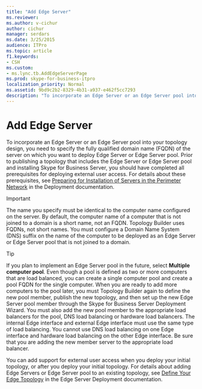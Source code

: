 ```yaml
---
title: "Add Edge Server"
ms.reviewer: 
ms.author: v-cichur
author: cichur
manager: serdars
ms.date: 3/25/2015
audience: ITPro
ms.topic: article
f1.keywords:
- CSH
ms.custom:
- ms.lync.tb.AddEdgeServerPage
ms.prod: skype-for-business-itpro
localization_priority: Normal
ms.assetid: 9bd9c2b2-8329-4b31-a937-e462f5cc7293
description: "To incorporate an Edge Server or an Edge Server pool into your topology design, you need to specify the fully qualified domain name (FQDN) of the server on which you want to deploy Edge Server or Edge Server pool. Prior to publishing a topology that includes the Edge Server or Edge Server pool and installing Skype for Business Server, you should have completed all prerequisites for deploying external user access. For details about these prerequisites, see Preparing for Installation of Servers in the Perimeter Network in the Deployment documentation."
---
```


# Add Edge Server

To incorporate an Edge Server or an Edge Server pool into your topology design, you need to specify the fully qualified domain name (FQDN) of the server on which you want to deploy Edge Server or Edge Server pool. Prior to publishing a topology that includes the Edge Server or Edge Server pool and installing Skype for Business Server, you should have completed all prerequisites for deploying external user access. For details about these prerequisites, see [Preparing for Installation of Servers in the Perimeter Network](/previous-versions/office/lync-server-2013/lync-server-2013-preparing-for-installation-of-servers-in-the-perimeter-network) in the Deployment documentation.

> [!IMPORTANT]
> The name you specify must be identical to the computer name configured on the server. By default, the computer name of a computer that is not joined to a domain is a short name, not an FQDN. Topology Builder uses FQDNs, not short names. You must configure a Domain Name System (DNS) suffix on the name of the computer to be deployed as an Edge Server or Edge Server pool that is not joined to a domain.

> [!TIP]
> If you plan to implement an Edge Server pool in the future, select **Multiple computer pool**. Even though a pool is defined as two or more computers that are load balanced, you can create a single computer pool and create a pool FQDN for the single computer. When you are ready to add more computers to the pool later, you must Topology Builder again to define the new pool member, publish the new topology, and then set up the new Edge Server pool member through the Skype for Business Server Deployment Wizard. You must also add the new pool member to the appropriate load balancers for the pool, DNS load balancing or hardware load balancers. The internal Edge interface and external Edge interface must use the same type of load balancing. You cannot use DNS load balancing on one Edge interface and hardware load balancing on the other Edge interface. Be sure that you are adding the new member server to the appropriate load balancer.

You can add support for external user access when you deploy your initial topology, or after you deploy your initial topology. For details about adding Edge Servers or Edge Server pool to an existing topology, see [Define Your Edge Topology](/previous-versions/office/lync-server-2013/lync-server-2013-define-your-edge-topology) in the Edge Server Deployment documentation.
